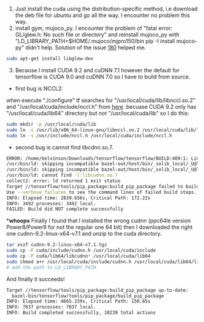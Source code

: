 1. Just install the cuda using the distribution-specific method, i.e download the deb file for ubuntu and go all the way. I encounter no problem this way.
2. install gym, mujoco_py. I encounter the problem of "fatal error: GL/glew.h: No such file or directory" and reinstall mujoco_py with "LD_LIBRARY_PATH=$HOME/.mujoco/mjpro150/bin pip -I install mujoco-py" didn't help. Solution of the issue [180](https://github.com/openai/mujoco-py/issues/180) helped me.
```bash
sudo apt-get install libglew-dev
```
3. Because I install CUDA 9.2 and cuDNN 7.1 however the default for tensorflow is CUDA 9.0 and cuDNN 7.0 so I have to build from source. 
- first bug is NCCL2: 

when execute "./configure" tf searches for "/usr/local/cuda/lib/libnccl.so.2" and "/usr/local/cuda/include/nccl.h" from [here](https://github.com/tensorflow/tensorflow/blob/226831aab92a395a26824a08caa9d43f0c3d604e/tensorflow/tools/ci_build/Dockerfile.gpu#L33)
.becuase CUDA 9.2 only has "/usr/local/cuda/lib64" directory but not "/usr/local/cuda/lib" so I do this:
```bash
sudo mkdir -p /usr/local/cuda/lib
sudo ln -s /usr/lib/x86_64-linux-gnu/libnccl.so.2 /usr/local/cuda/lib/libnccl.so.2
sudo ln -s /usr/include/nccl.h /usr/local/cuda/include/nccl.h
```
- second bug is cannot find libcdnn.so.7.
```bash
ERROR: /home/kelvinson/Downloads/tensorflow/tensorflow/BUILD:489:1: Linking of rule '//tensorflow:libtensorflow_framework.so' failed (Exit 1)
/usr/bin/ld: skipping incompatible bazel-out/host/bin/_solib_local/_U@local_Uconfig_Ucuda_S_Scuda_Ccudnn___Uexternal_Slocal_Uconfig_Ucuda_Scuda_Scuda_Slib/libcudnn.so.7 when searching for -l:libcudnn.so.7
/usr/bin/ld: skipping incompatible bazel-out/host/bin/_solib_local/_U@local_Uconfig_Ucuda_S_Scuda_Ccudnn___Uexternal_Slocal_Uconfig_Ucuda_Scuda_Scuda_Slib/libcudnn.so.7 when searching for -l:libcudnn.so.7
/usr/bin/ld: cannot find -l:libcudnn.so.7
collect2: error: ld returned 1 exit status
Target //tensorflow/tools/pip_package:build_pip_package failed to build
Use --verbose_failures to see the command lines of failed build steps.
INFO: Elapsed time: 2839.656s, Critical Path: 172.22s
INFO: 3492 processes: 3492 local.
FAILED: Build did NOT complete successfully
```
***whoops** Finally I found that I installed the wrong cudnn (ppc64le version Power8/Power9 for  not the regular one 64 bit) then I downloaded the right one cudnn-9.2-linux-x64-v7.1 and unzip to the cuda directory.
```bash
tar xvzf cudnn-9.2-linux-x64-v7.1.tgz
sudo cp -P cuda/include/cudnn.h /usr/local/cuda/include
sudo cp -P cuda/lib64/libcudnn* /usr/local/cuda/lib64
sudo chmod a+r /usr/local/cuda/include/cudnn.h /usr/local/cuda/lib64/libcudnn*
# add the path to LD_LIBRARY_PATH
```
And finally it succeeds!
```bash
Target //tensorflow/tools/pip_package:build_pip_package up-to-date:
  bazel-bin/tensorflow/tools/pip_package/build_pip_package
INFO: Elapsed time: 4665.159s, Critical Path: 150.65s
INFO: 7837 processes: 7837 local.
INFO: Build completed successfully, 10239 total actions
```
